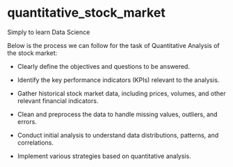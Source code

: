 # quantitative_stock_market
Simply to learn Data Science

Below is the process we can follow for the task of Quantitative Analysis of the stock market:

- Clearly define the objectives and questions to be answered.

- Identify the key performance indicators (KPIs) relevant to the analysis.

- Gather historical stock market data, including prices, volumes, and other relevant financial indicators.

- Clean and preprocess the data to handle missing values, outliers, and errors.

- Conduct initial analysis to understand data distributions, patterns, and correlations.

- Implement various strategies based on quantitative analysis.
